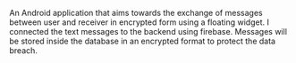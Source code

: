An Android application that aims towards the exchange of messages between user and receiver in encrypted form using a floating widget. I connected the text messages to the backend using firebase. Messages will be stored inside the database in an encrypted format to protect the data breach.
